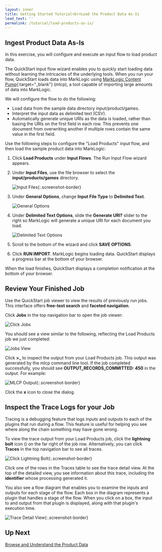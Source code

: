 ```yaml
---
layout: inner
title: Getting Started Tutorial<br>Load the Product Data As-Is
lead_text: ''
permalink: /tutorial/load-products-as-is/
---
```


## Ingest Product Data As-Is

In this exercise, you will configure and execute an input flow to load product data.

The QuickStart input flow wizard enables you to quickly start loading data without learning the intricacies of the underlying tools. When you run your flow, QuickStart loads data into MarkLogic using [MarkLogic Content Pump](https://docs.marklogic.com/guide/mlcp){:target="_blank"} (mlcp), a tool capable of importing large amounts of data into MarkLogic.

We will configure the flow to do the following:

* Load data from the sample data directory input/product/games.
* Interpret the input data as delimited text (CSV).
* Automatically generate unique URIs as the data is loaded, rather than basing the URIs on the first field in each row. This prevents one document from overwriting another if multiple rows contain the same value in the first field.

Use the following steps to configure the "Load Products" input flow, and then load the sample product data into MarkLogic:

1. Click **Load Products** under **Input Flows**. The Run Input Flow wizard appears.
1. Under **Input Files**, use the file browser to select the **input/products/games** directory.

    ![Input Files]({{site.baseurl}}/images/3x/load-products-as-is/input-files.png){:.screenshot-border}

1. Under **General Options**, change **Input File Type** to **Delimited Text**.

    ![General Options]({{site.baseurl}}/images/3x/load-products-as-is/general-options.png)

1. Under **Delimited Text Options**, slide the **Generate URI?** slider to the right so MarkLogic will generate a unique URI for each document you load.

    ![Delimited Text Options]({{site.baseurl}}/images/3x/load-products-as-is/delimited-text-options.png)

1. Scroll to the bottom of the wizard and click **SAVE OPTIONS**.
1. Click **RUN IMPORT**. MarkLogic begins loading data. QuickStart displays a progress bar at the bottom of your browser.

When the load finishes, QuickStart displays a completion notification at the bottom of your browser.

## Review Your Finished Job

Use the QuickStart job viewer to view the results of previously run jobs. This interface offers <strong>free-text search</strong> and <strong>faceted navigation</strong>.

Click **Jobs** in the top navigation bar to open the job viewer:

![Click Jobs]({{site.baseurl}}/images/3x/load-products-as-is/select-jobs.png)

You should see a view similar to the following, reflecting the Load Products job we just completed:

![Jobs View]({{site.baseurl}}/images/3x/load-products-as-is/jobs-view.png)

Click **&gt;_** to inspect the output from your Load Products job. This output was generated by the mlcp command line tool. If the job completed successfully, you should see **OUTPUT_RECORDS_COMMITTED: 450** in the output. For example:

![MLCP Output]({{site.baseurl}}/images/3x/load-products-as-is/mlcp-output.png){:.screenshot-border}

Click the **x** icon to close the dialog.

## Inspect the Trace Logs for your Job

Tracing is a debugging feature that logs inputs and outputs to each of the plugins that run during a flow. This feature is useful for helping you see where along the chain something may have gone wrong.

To view the trace output from your Load Products job, click the **lightning bolt** icon (<i class="fa fa-bolt"></i>) on the far right of the job row. Alternatively, you can click **Traces** in the top navigation bar to see all traces.

![Click Lightning Bolt]({{site.baseurl}}/images/3x/load-products-as-is/click-lightning-bolt.png){:.screenshot-border}

Click one of the rows in the Traces table to see the trace detail view. At the top of the detailed view, you see information about this trace, including the **identifier** whose processing generated it.

You also see a flow diagram that enables you to examine the inputs and outputs for each stage of the flow. Each box in the diagram represents a plugin that handles a stage of the flow. When you click on a box, the input to and output from that plugin is displayed, along with that plugin's execution time.

![Trace Detail View]({{site.baseurl}}/images/3x/load-products-as-is/trace-details.png){:.screenshot-border}

## Up Next

[Browse and Understand the Product Data](../browse-understand-product-data/)
